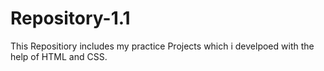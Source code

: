 # Repository-1.1
This Repositiory includes my practice Projects which i develpoed with the help of HTML and CSS.
